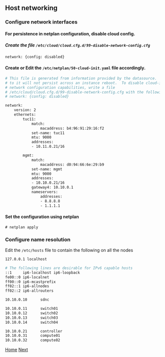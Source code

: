 ## Host networking
### Configure network interfaces
#### For persistence in netplan configuration, disable cloud config.
##### Create the file ```/etc/cloud/cloud.cfg.d/99-disable-network-config.cfg```

```bash
network: {config: disabled}
```

#### Create or Edit the ```/etc/netplan/50-cloud-init.yaml``` file accordingly.
```bash
# This file is generated from information provided by the datasource.  Changes
# to it will not persist across an instance reboot.  To disable cloud-init's
# network configuration capabilities, write a file
# /etc/cloud/cloud.cfg.d/99-disable-network-config.cfg with the following:
# network: {config: disabled}

network:
    version: 2
    ethernets:
        tuc11:
            match:
                macaddress: b4:96:91:29:16:f2
            set-name: tuc11
            mtu: 9000
            addresses:
            - 10.11.0.21/16

        mgmt:
            match:
                macaddress: d0:94:66:6e:29:b9
            set-name: mgmt
            mtu: 9000
            addresses:
            - 10.10.0.21/16
            gateway4: 10.10.0.1
            nameservers:
                addresses:
                - 8.8.8.8
                - 1.1.1.1
```

#### Set the configuration using netplan
```
# netplan apply
```

### Configure name resolution
Edit the ```/etc/hosts``` file to contain the following on all the nodes
```bash
127.0.0.1 localhost

# The following lines are desirable for IPv6 capable hosts
::1     ip6-localhost ip6-loopback
fe00::0 ip6-localnet
ff00::0 ip6-mcastprefix
ff02::1 ip6-allnodes
ff02::2 ip6-allrouters

10.10.0.10      sdnc

10.10.0.11      switch01
10.10.0.12      switch02
10.10.0.13      switch03
10.10.0.14      switch04

10.10.0.21      controller
10.10.0.31      compute01
10.10.0.32      compute02
```

[Home](https://github.com/kukkalli/OpenStack#environment-setup)
[Next](https://github.com/kukkalli/OpenStack/blob/master/environment-setup/ntp.md#network-time-protocol-ntp)